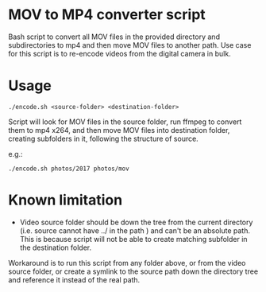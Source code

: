 # MOV to MP4 converter script
Bash script to convert all MOV files in the provided directory and subdirectories to mp4 and then move MOV files to another path. Use case for this script is to re-encode videos from the digital camera in bulk.

# Usage

`./encode.sh <source-folder> <destination-folder>`

Script will look for MOV files in the source folder, run ffmpeg to convert them to mp4 x264, and then move MOV files into destination folder, creating subfolders in it, following the structure of source.

e.g.:

`./encode.sh photos/2017 photos/mov`

# Known limitation

* Video source folder should be down the tree from the current directory (i.e. source cannot have ../ in the path ) and can't be an absolute path. This is because script will not be able to create matching subfolder in the destination folder.

Workaround is to run this script from any folder above, or from the video source folder, or create a symlink to the source path down the directory tree and reference it instead of the real path.
